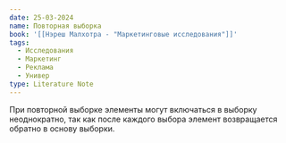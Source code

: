 ```yaml
---
date: 25-03-2024
name: Повторная выборка
book: '[[Нэреш Малхотра - "Маркетинговые исследования"]]'
tags:
  - Исследования
  - Маркетинг
  - Реклама
  - Универ
type: Literature Note
---
```

При повторной выборке элементы могут включаться в выборку неоднократно, так как после каждого выбора элемент возвращается обратно в основу выборки.